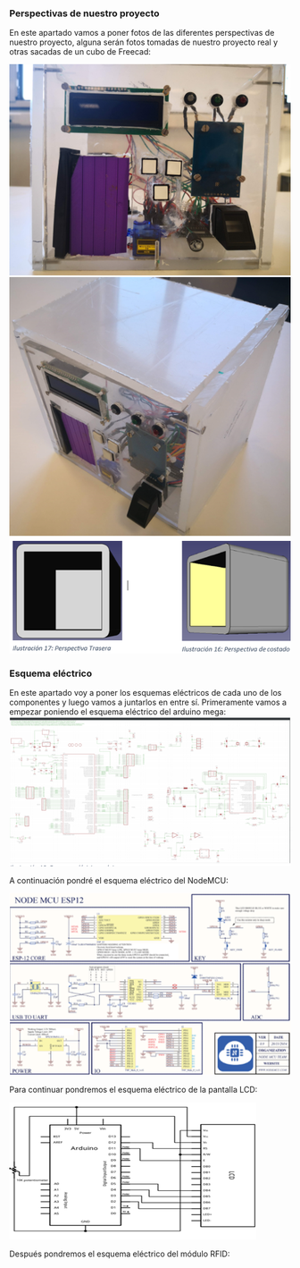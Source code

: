 ### Perspectivas de nuestro proyecto
En este apartado vamos a poner fotos de las diferentes perspectivas de nuestro proyecto, alguna serán fotos tomadas de nuestro proyecto real y otras sacadas de un cubo de Freecad:

![](https://raw.githubusercontent.com/Jon123456789-cmd/Control-de-acceso-con-base-de-datos/master/imagenes/IMG_20200207_155804.jpg)
![](https://raw.githubusercontent.com/Jon123456789-cmd/Control-de-acceso-con-base-de-datos/master/imagenes/IMG_20200207_155903.jpg)
![](https://raw.githubusercontent.com/Jon123456789-cmd/Control-de-acceso-con-base-de-datos/master/imagenes/ggg.png)

### Esquema eléctrico
En este apartado voy a poner los esquemas eléctricos de cada uno de los componentes y luego vamos a juntarlos en entre sí. Primeramente vamos a empezar poniendo el esquema eléctrico del arduino mega:
![](https://raw.githubusercontent.com/Jon123456789-cmd/Control-de-acceso-con-base-de-datos/master/imagenes/esquema%201.png)

A continuación pondré el esquema eléctrico del NodeMCU:


![](https://raw.githubusercontent.com/Jon123456789-cmd/Control-de-acceso-con-base-de-datos/master/imagenes/esquema%202.png)

Para continuar pondremos el esquema eléctrico de la pantalla LCD:

![](https://raw.githubusercontent.com/Jon123456789-cmd/Control-de-acceso-con-base-de-datos/master/imagenes/esquema%203.png)

Después pondremos el esquema eléctrico del módulo RFID:


